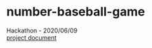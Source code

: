 # number-baseball-game
Hackathon - 2020/06/09
</br>
[project document](https://docs.google.com/document/d/1jn5A6J6GeYR-p3GfA-Mey8CUrf2ysba0Xhh3n2QoC9Q/edit?usp=sharing)

